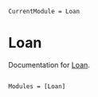 ```@meta
CurrentModule = Loan
```

# Loan

Documentation for [Loan](https://github.com/gustavohtc/Loan.jl).

```@index
```

```@autodocs
Modules = [Loan]
```
